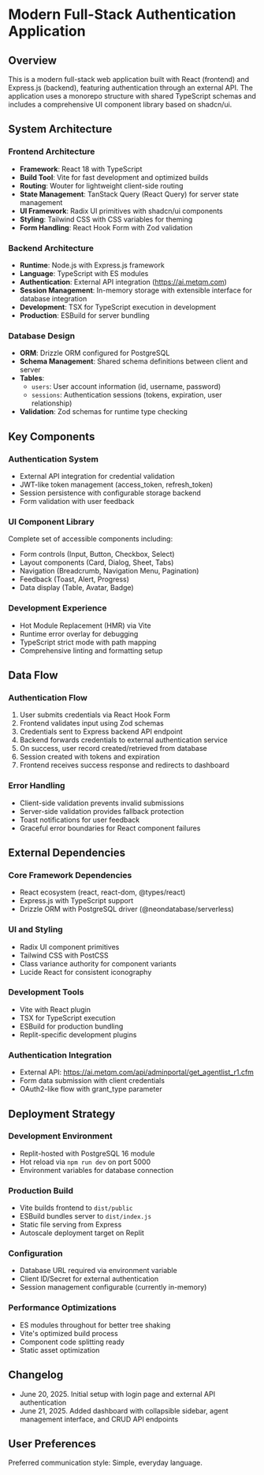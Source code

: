 # Modern Full-Stack Authentication Application

## Overview

This is a modern full-stack web application built with React (frontend) and Express.js (backend), featuring authentication through an external API. The application uses a monorepo structure with shared TypeScript schemas and includes a comprehensive UI component library based on shadcn/ui.

## System Architecture

### Frontend Architecture
- **Framework**: React 18 with TypeScript
- **Build Tool**: Vite for fast development and optimized builds
- **Routing**: Wouter for lightweight client-side routing
- **State Management**: TanStack Query (React Query) for server state management
- **UI Framework**: Radix UI primitives with shadcn/ui components
- **Styling**: Tailwind CSS with CSS variables for theming
- **Form Handling**: React Hook Form with Zod validation

### Backend Architecture
- **Runtime**: Node.js with Express.js framework
- **Language**: TypeScript with ES modules
- **Authentication**: External API integration (https://ai.metqm.com)
- **Session Management**: In-memory storage with extensible interface for database integration
- **Development**: TSX for TypeScript execution in development
- **Production**: ESBuild for server bundling

### Database Design
- **ORM**: Drizzle ORM configured for PostgreSQL
- **Schema Management**: Shared schema definitions between client and server
- **Tables**:
  - `users`: User account information (id, username, password)
  - `sessions`: Authentication sessions (tokens, expiration, user relationship)
- **Validation**: Zod schemas for runtime type checking

## Key Components

### Authentication System
- External API integration for credential validation
- JWT-like token management (access_token, refresh_token)
- Session persistence with configurable storage backend
- Form validation with user feedback

### UI Component Library
Complete set of accessible components including:
- Form controls (Input, Button, Checkbox, Select)
- Layout components (Card, Dialog, Sheet, Tabs)
- Navigation (Breadcrumb, Navigation Menu, Pagination)
- Feedback (Toast, Alert, Progress)
- Data display (Table, Avatar, Badge)

### Development Experience
- Hot Module Replacement (HMR) via Vite
- Runtime error overlay for debugging
- TypeScript strict mode with path mapping
- Comprehensive linting and formatting setup

## Data Flow

### Authentication Flow
1. User submits credentials via React Hook Form
2. Frontend validates input using Zod schemas
3. Credentials sent to Express backend API endpoint
4. Backend forwards credentials to external authentication service
5. On success, user record created/retrieved from database
6. Session created with tokens and expiration
7. Frontend receives success response and redirects to dashboard

### Error Handling
- Client-side validation prevents invalid submissions
- Server-side validation provides fallback protection
- Toast notifications for user feedback
- Graceful error boundaries for React component failures

## External Dependencies

### Core Framework Dependencies
- React ecosystem (react, react-dom, @types/react)
- Express.js with TypeScript support
- Drizzle ORM with PostgreSQL driver (@neondatabase/serverless)

### UI and Styling
- Radix UI component primitives
- Tailwind CSS with PostCSS
- Class variance authority for component variants
- Lucide React for consistent iconography

### Development Tools
- Vite with React plugin
- TSX for TypeScript execution
- ESBuild for production bundling
- Replit-specific development plugins

### Authentication Integration
- External API: https://ai.metqm.com/api/adminportal/get_agentlist_r1.cfm
- Form data submission with client credentials
- OAuth2-like flow with grant_type parameter

## Deployment Strategy

### Development Environment
- Replit-hosted with PostgreSQL 16 module
- Hot reload via `npm run dev` on port 5000
- Environment variables for database connection

### Production Build
- Vite builds frontend to `dist/public`
- ESBuild bundles server to `dist/index.js`
- Static file serving from Express
- Autoscale deployment target on Replit

### Configuration
- Database URL required via environment variable
- Client ID/Secret for external authentication
- Session management configurable (currently in-memory)

### Performance Optimizations
- ES modules throughout for better tree shaking
- Vite's optimized build process
- Component code splitting ready
- Static asset optimization

## Changelog
- June 20, 2025. Initial setup with login page and external API authentication
- June 21, 2025. Added dashboard with collapsible sidebar, agent management interface, and CRUD API endpoints

## User Preferences

Preferred communication style: Simple, everyday language.